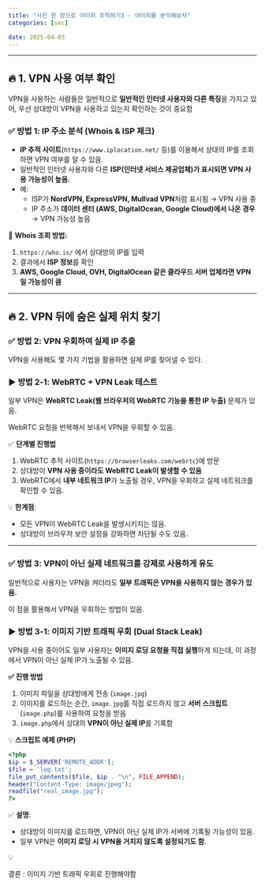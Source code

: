 ```yaml
---
title: "사진 한 장으로 아이피 추적하기3 - 아이피를 분석해보자"
categories: [sec]

date: 2025-04-03
---
```

---
## **🔥 1. VPN 사용 여부 확인**

VPN을 사용하는 사람들은 일반적으로 **일반적인 인터넷 사용자와 다른 특징**을 가지고 있어, 우선  상대방이 VPN을 사용하고 있는지 확인하는 것이 중요함

### **✅ 방법 1: IP 주소 분석 (Whois & ISP 체크)**

- **IP 추적 사이트**(`https://www.iplocation.net/` 등)를 이용해서 상대의 IP를 조회하면 VPN 여부를 알 수 있음.
- 일반적인 인터넷 사용자와 다른 **ISP(인터넷 서비스 제공업체)가 표시되면 VPN 사용 가능성이 높음.**
- 예:
    - ISP가 **NordVPN, ExpressVPN, Mullvad VPN**처럼 표시됨 → VPN 사용 중
    - IP 주소가 **데이터 센터 (AWS, DigitalOcean, Google Cloud)에서 나온 경우** → VPN 가능성 높음

🔹 **Whois 조회 방법:**

1. `https://who.is/` 에서 상대방의 IP를 입력
2. 결과에서 **ISP 정보**를 확인
3. **AWS, Google Cloud, OVH, DigitalOcean 같은 클라우드 서버 업체라면 VPN일 가능성이 큼**

---

## **🔥 2. VPN 뒤에 숨은 실제 위치 찾기**

### **✅ 방법 2: VPN 우회하여 실제 IP 추출**

VPN을 사용해도 몇 가지 기법을 활용하면 실제 IP를 찾아낼 수 있다.

### **▶ 방법 2-1: WebRTC + VPN Leak 테스트**

일부 VPN은 **WebRTC Leak(웹 브라우저의 WebRTC 기능을 통한 IP 누출)** 문제가 있음.

WebRTC 요청을 반복해서 보내서 VPN을 우회할 수 있음.

✅ **단계별 진행법**

1. WebRTC 추적 사이트(`https://browserleaks.com/webrtc`)에 방문
2. 상대방이 **VPN 사용 중이라도 WebRTC Leak이 발생할 수 있음**
3. WebRTC에서 **내부 네트워크 IP**가 노출될 경우, VPN을 우회하고 실제 네트워크를 확인할 수 있음.

💡 **한계점**:

- 모든 VPN이 WebRTC Leak을 발생시키지는 않음.
- 상대방이 브라우저 보안 설정을 강화하면 차단될 수도 있음.

---

### **✅ 방법 3: VPN이 아닌 실제 네트워크를 강제로 사용하게 유도**

일반적으로 사용자는 VPN을 켜더라도 **일부 트래픽은 VPN을 사용하지 않는 경우가 있음.**

이 점을 활용해서 VPN을 우회하는 방법이 있음.

### **▶ 방법 3-1: 이미지 기반 트래픽 우회 (Dual Stack Leak)**

VPN을 사용 중이어도 일부 사용자는 **이미지 로딩 요청을 직접 실행**하게 되는데, 이 과정에서 VPN이 아닌 실제 IP가 노출될 수 있음.

**✅ 진행 방법**

1. 이미지 파일을 상대방에게 전송 (`image.jpg`)
2. 이미지를 로드하는 순간, `image.jpg`를 직접 로드하지 않고 **서버 스크립트**(`image.php`)를 사용하여 요청을 받음
3. `image.php`에서 상대의 **VPN이 아닌 실제 IP**를 기록함

💡 **스크립트 예제 (PHP)**

```php
<?php
$ip = $_SERVER['REMOTE_ADDR'];
$file = 'log.txt';
file_put_contents($file, $ip . "\n", FILE_APPEND);
header("Content-Type: image/jpeg");
readfile("real_image.jpg");
?>

```

✅ **설명**:

- 상대방이 이미지를 로드하면, VPN이 아닌 실제 IP가 서버에 기록될 가능성이 있음.
- 일부 VPN은 **이미지 로딩 시 VPN을 거치지 않도록 설정되기도 함**.

<aside>
💡

결론 : 이미지 기반 트래픽 우회로 진행해야함

</aside>